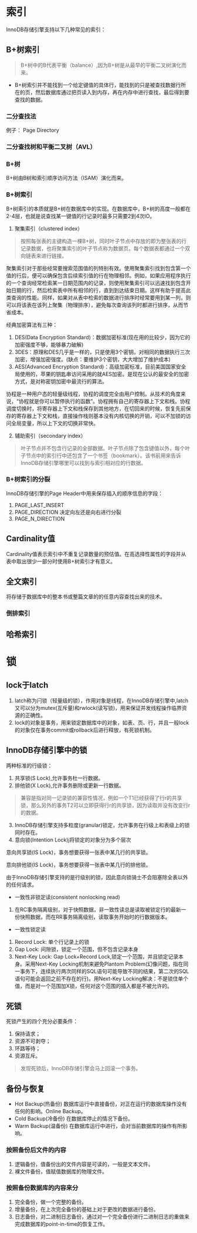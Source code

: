 # 索引
InnoDB存储引擎支持以下几种常见的索引：
## B+树索引
> B+树中的B代表平衡（balance）,因为B+树是从最早的平衡二叉树演化而来。
* B+树索引并不能找到一个给定键值的具体行，能找到的只是被查找数据行所在的页，然后数据库通过把页读入到内存，再在内存中进行查找，最后得到要查找的数据。
### 二分查找法
例子： Page Directory
### 二分查找树和平衡二叉树（AVL）
### B+树
B+树由B树和索引顺序访问方法（ISAM）演化而来。
### B+树索引
B+树索引的本质就是B+树在数据库中的实现。在数据库中，B+树的高度一般都在2-4层，也就是说查找某一键值的行记录时最多只需要2到4次IO。
1. 聚集索引（clustered index）
> 按照每张表的主键构造一棵B+树，同时叶子节点中存放的即为整张表的行记录数据，也将聚集索引的叶子节点称为数据页。每个数据表都通过一个双向链表来进行链接。 

聚集索引对于那些经常要搜索范围值的列特别有效。使用聚集索引找到包含第一个值的行后，便可以确保包含后续索引值的行在物理相邻。例如，如果应用程序执行 的一个查询经常检索某一日期范围内的记录，则使用聚集索引可以迅速找到包含开始日期的行，然后检索表中所有相邻的行，直到到达结束日期。这样有助于提高此 类查询的性能。同样，如果对从表中检索的数据进行排序时经常要用到某一列，则可以将该表在该列上聚集（物理排序），避免每次查询该列时都进行排序，从而节 省成本。 

经典加密算法有三种： 
1. DES(Data Encryption Standard)：数据加密标准(现在用的比较少，因为它的加密强度不够，能够暴力破解) 
2. 3DES：原理和DES几乎是一样的，只是使用3个密钥，对相同的数据执行三次加密，增强加密强度。(缺点：要维护3个密钥，大大增加了维护成本) 
3. AES(Advanced Encryption Standard)：高级加密标准，目前美国国家安全局使用的，苹果的钥匙串访问采用的就AES加密。是现在公认的最安全的加密方式，是对称密钥加密中最流行的算法。

协程是一种用户态的轻量级线程，协程的调度完全由用户控制。从技术的角度来说，“协程就是你可以暂停执行的函数”。协程拥有自己的寄存器上下文和栈。协程调度切换时，将寄存器上下文和栈保存到其他地方，在切回来的时候，恢复先前保存的寄存器上下文和栈，直接操作栈则基本没有内核切换的开销，可以不加锁的访问全局变量，所以上下文的切换非常快。


2. 辅助索引（secondary index）
> 叶子节点并不包含行记录的全部数据。叶子节点除了包含键值以外，每个叶子节点中的索引行中还包含了一个书签（bookmark）。该书前用来告诉InnoDB存储引擎哪里可以找到与索引相对应的行数据。
### B+树索引的分裂
InnoDB存储引擎的Page Header中用来保存插入的顺序信息的字段：
1. PAGE_LAST_INSERT
2. PAGE_DIRECTION 决定向左还是向右进行分裂
3. PAGE_N_DIRECTION
## Cardinality值
Cardinality值表示索引中不重复记录数量的预估值。在高选择性属性的字段并从表中取出很少一部分时使用B+树索引才有意义。
## 全文索引
将存储于数据库中的整本书或整篇文章的的任意内容查找出来的技术。
### 倒排索引
## 哈希索引

# 锁
## lock于latch
1. latch称为闩锁（轻量级的锁），作用对象是线程，在InnoDB存储引擎中,latch又可以分为mutex(互斥量)和rwlock(读写锁)，用来保证并发线程操作临界资源的正确性。
2. lock的对象是事务，用来锁定数据库中的对象，如表、页、行，并且一般lock的对象仅在事务commit或rollback后进行释放，有死锁机制。
## InnoDB存储引擎中的锁
两种标准的行级锁：
1. 共享锁(S Lock),允许事务杜一行数据。
2. 排他锁(X Lock),允许事务删除或更新一行数据。
> 兼容是指对同一记录锁的兼容性情况，例如一个T1已经获得了行r的共享锁，那么另外的事务T2可以立即获得行r的共享锁，因为读取并没有改变行r的数据。
3. InnoDB存储引擎支持多粒度(granular)锁定，允许事务在行级上和表级上的锁同时存在。
4. 意向锁(Intention Lock)j将锁定的对象分为多个层次

意向共享锁(IS Lock)，事务想要获得一张表中某几行的共享锁。

意向排他锁(IS Lock)，事务想要获得一张表中某几行的排他锁。

由于InnoDB存储引擎支持的是行级别的锁，因此意向锁骑士不会阻塞除全表以外的任何请求。

* 一致性非锁定读(consistent nonlocking read)
1. 在RC事务隔离级别，对于快照数据，非一致性读总是读取被锁定行的最新一份快照数据，而在RR事务隔离级别，读取事务开始时的行数据版本。

* 一致性锁定读
1. Record Lock: 单个行记录上的锁
2. Gap Lock: 间隙锁，锁定一个范围，但不包含记录本身
3. Next-Key Lock: Gap Lock+Record Lock,锁定一个范围，并且锁定记录本身。采用Next-Key Locking机制来避免Plantom Problem(幻像问题，指在同一事务下，连续执行两次同样的SQL语句可能导致不同的结果，第二次的SQL语句可能会返回之前不存在的行)。用Next-Key Locking解决：不是锁住单个值，而是对一个范围加X锁，任何对这个范围的插入都是不被允许的。

## 死锁
死锁产生的四个充分必要条件：
1. 保持请求；
2. 资源不可剥夺；
3. 环路等待；
4. 资源互斥。
> 发现死锁后，InnoDB存储引擎会马上回滚一个事务。

## 备份与恢复
* Hot Backup(热备份)
数据库运行中直接备份，对正在运行的数据库操作没有任何的影响。Online Backup。
* Cold Backup(冷备份)
在数据库停止的情况下备份。
* Warm Backup(温备份)
在数据库运行中进行，会对当前数据库的操作有所影响。

### 按照备份后文件的内容
1. 逻辑备份，值备份出的文件内容是可读的，一般是文本文件。
2. 裸文件备份，值赋值数据库的物理文件。
### 按照备份数据库的内容来分
1. 完全备份，做一个完整的备份。
2. 增量备份，在上次完全备份的基础上对于更改的数据进行备份。
3. 日志备份，对二进制日志备份，通过对一个完全备份进行二进制日志的重做来完成数据库的point-in-time的恢复工作。